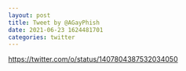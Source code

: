 ```yaml
--- 
layout: post 
title: Tweet by @AGayPhish 
date: 2021-06-23 1624481701 
categories: twitter 
--- 
```

https://twitter.com/o/status/1407804387532034050